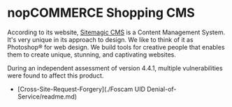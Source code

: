 # nopCOMMERCE Shopping CMS

According to its website, [Sitemagic CMS](https://sitemagic.org/) is a Content Management System. It's very unique in its approach to design. We like to think of it as Photoshop® for web design. We build tools for creative people that enables them to create unique, stunning, and captivating websites.

During an independent assessment of version 4.4.1, multiple vulnerabilities were found to affect this product.

* [Cross-Site-Request-Forgery](./Foscam UID Denial-of-Service/readme.md)